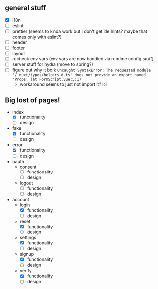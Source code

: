 ## general stuff

- [x] i18n
- [ ] eslint
- [ ] prettier (seems to kinda work but I don't get ide hints? maybe that comes only with eslint?)
- [ ] header
- [ ] footer
- [ ] layout
- [ ] recheck env vars (env vars are now handled via runtime config stuff)
- [ ] server stuff for hydra (move to spring?)
- [ ] figure out why it bork `Uncaught SyntaxError: The requested module '/_nuxt/types/helpers.d.ts' does not provide an export named 'Props' (at FormScript.vue:5:1)`
  - workaround seems to just not import it? lol

## Big lost of pages!

- index
  - [x] functionality
  - [ ] design
- fake
  - [x] functionality
  - [ ] design
- error
  - [x] functionality
  - [ ] design
- oauth
  - consent
    - [ ] functionality
    - [ ] design
  - logout
    - [ ] functionality
    - [ ] design
- account
  - login
    - [x] functionality
    - [ ] design
  - reset
    - [x] functionality
    - [ ] design
  - settings
    - [x] functionality
    - [ ] design
  - signup
    - [x] functionality
    - [ ] design
  - verify
    - [x] functionality
    - [ ] design
